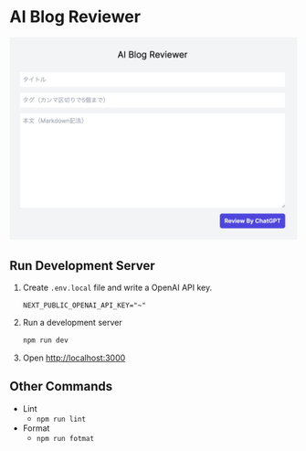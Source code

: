 # AI Blog Reviewer

![index](./docs/images/index.png)

## Run Development Server

1. Create `.env.local` file and write a OpenAI API key.

   ```text
   NEXT_PUBLIC_OPENAI_API_KEY="~"
   ```

1. Run a development server

   ```bash
   npm run dev
   ```

1. Open [http://localhost:3000](http://localhost:3000)

## Other Commands

- Lint
  - `npm run lint`
- Format
  - `npm run fotmat`
